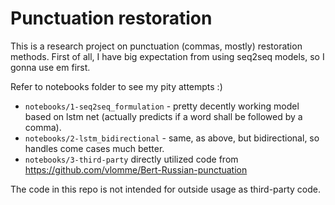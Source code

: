# Punctuation restoration

This is a research project on punctuation (commas, mostly) restoration methods.
First of all, I have big expectation from using seq2seq models, so I gonna use em first.

Refer to notebooks folder to see my pity attempts :)
- `notebooks/1-seq2seq_formulation`  - pretty decently working model based on lstm net (actually predicts if a word shall be followed by a comma).
- `notebooks/2-lstm_bidirectional` - same, as above, but bidirectional, so handles come cases much better.
- `notebooks/3-third-party` directly utilized code from https://github.com/vlomme/Bert-Russian-punctuation

The code in this repo is not intended for outside usage as third-party code. 
